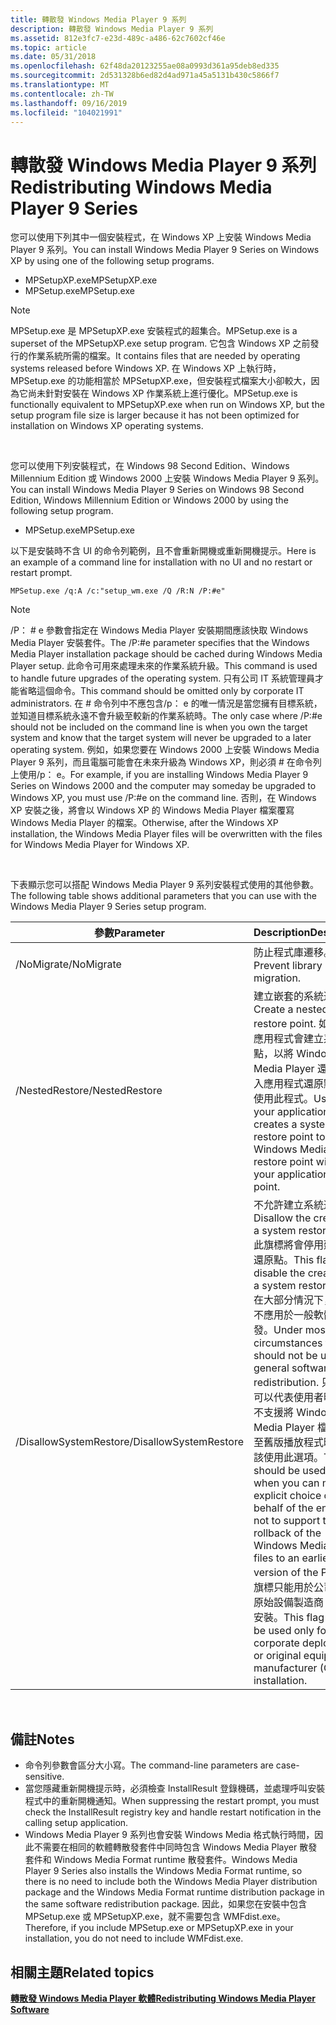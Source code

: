 ```yaml
---
title: 轉散發 Windows Media Player 9 系列
description: 轉散發 Windows Media Player 9 系列
ms.assetid: 812e3fc7-e23d-489c-a486-62c7602cf46e
ms.topic: article
ms.date: 05/31/2018
ms.openlocfilehash: 62f48da20123255ae08a0993d361a95deb8ed335
ms.sourcegitcommit: 2d531328b6ed82d4ad971a45a5131b430c5866f7
ms.translationtype: MT
ms.contentlocale: zh-TW
ms.lasthandoff: 09/16/2019
ms.locfileid: "104021991"
---
```

# <a name="redistributing-windows-media-player-9-series"></a><span data-ttu-id="11800-103">轉散發 Windows Media Player 9 系列</span><span class="sxs-lookup"><span data-stu-id="11800-103">Redistributing Windows Media Player 9 Series</span></span>

<span data-ttu-id="11800-104">您可以使用下列其中一個安裝程式，在 Windows XP 上安裝 Windows Media Player 9 系列。</span><span class="sxs-lookup"><span data-stu-id="11800-104">You can install Windows Media Player 9 Series on Windows XP by using one of the following setup programs.</span></span>

-   <span data-ttu-id="11800-105">MPSetupXP.exe</span><span class="sxs-lookup"><span data-stu-id="11800-105">MPSetupXP.exe</span></span>
-   <span data-ttu-id="11800-106">MPSetup.exe</span><span class="sxs-lookup"><span data-stu-id="11800-106">MPSetup.exe</span></span>

> [!Note]  
> <span data-ttu-id="11800-107">MPSetup.exe 是 MPSetupXP.exe 安裝程式的超集合。</span><span class="sxs-lookup"><span data-stu-id="11800-107">MPSetup.exe is a superset of the MPSetupXP.exe setup program.</span></span> <span data-ttu-id="11800-108">它包含 Windows XP 之前發行的作業系統所需的檔案。</span><span class="sxs-lookup"><span data-stu-id="11800-108">It contains files that are needed by operating systems released before Windows XP.</span></span> <span data-ttu-id="11800-109">在 Windows XP 上執行時，MPSetup.exe 的功能相當於 MPSetupXP.exe，但安裝程式檔案大小卻較大，因為它尚未針對安裝在 Windows XP 作業系統上進行優化。</span><span class="sxs-lookup"><span data-stu-id="11800-109">MPSetup.exe is functionally equivalent to MPSetupXP.exe when run on Windows XP, but the setup program file size is larger because it has not been optimized for installation on Windows XP operating systems.</span></span>

 

<span data-ttu-id="11800-110">您可以使用下列安裝程式，在 Windows 98 Second Edition、Windows Millennium Edition 或 Windows 2000 上安裝 Windows Media Player 9 系列。</span><span class="sxs-lookup"><span data-stu-id="11800-110">You can install Windows Media Player 9 Series on Windows 98 Second Edition, Windows Millennium Edition or Windows 2000 by using the following setup program.</span></span>

-   <span data-ttu-id="11800-111">MPSetup.exe</span><span class="sxs-lookup"><span data-stu-id="11800-111">MPSetup.exe</span></span>

<span data-ttu-id="11800-112">以下是安裝時不含 UI 的命令列範例，且不會重新開機或重新開機提示。</span><span class="sxs-lookup"><span data-stu-id="11800-112">Here is an example of a command line for installation with no UI and no restart or restart prompt.</span></span>


```
MPSetup.exe /q:A /c:"setup_wm.exe /Q /R:N /P:#e"
```



> [!Note]  
> <span data-ttu-id="11800-113">/P： \# e 參數會指定在 Windows Media Player 安裝期間應該快取 Windows Media Player 安裝套件。</span><span class="sxs-lookup"><span data-stu-id="11800-113">The /P:\#e parameter specifies that the Windows Media Player installation package should be cached during Windows Media Player setup.</span></span> <span data-ttu-id="11800-114">此命令可用來處理未來的作業系統升級。</span><span class="sxs-lookup"><span data-stu-id="11800-114">This command is used to handle future upgrades of the operating system.</span></span> <span data-ttu-id="11800-115">只有公司 IT 系統管理員才能省略這個命令。</span><span class="sxs-lookup"><span data-stu-id="11800-115">This command should be omitted only by corporate IT administrators.</span></span> <span data-ttu-id="11800-116">在 \# 命令列中不應包含/p： e 的唯一情況是當您擁有目標系統，並知道目標系統永遠不會升級至較新的作業系統時。</span><span class="sxs-lookup"><span data-stu-id="11800-116">The only case where /P:\#e should not be included on the command line is when you own the target system and know that the target system will never be upgraded to a later operating system.</span></span> <span data-ttu-id="11800-117">例如，如果您要在 Windows 2000 上安裝 Windows Media Player 9 系列，而且電腦可能會在未來升級為 Windows XP，則必須 \# 在命令列上使用/p： e。</span><span class="sxs-lookup"><span data-stu-id="11800-117">For example, if you are installing Windows Media Player 9 Series on Windows 2000 and the computer may someday be upgraded to Windows XP, you must use /P:\#e on the command line.</span></span> <span data-ttu-id="11800-118">否則，在 Windows XP 安裝之後，將會以 Windows XP 的 Windows Media Player 檔案覆寫 Windows Media Player 的檔案。</span><span class="sxs-lookup"><span data-stu-id="11800-118">Otherwise, after the Windows XP installation, the Windows Media Player files will be overwritten with the files for Windows Media Player for Windows XP.</span></span>

 

<span data-ttu-id="11800-119">下表顯示您可以搭配 Windows Media Player 9 系列安裝程式使用的其他參數。</span><span class="sxs-lookup"><span data-stu-id="11800-119">The following table shows additional parameters that you can use with the Windows Media Player 9 Series setup program.</span></span>



| <span data-ttu-id="11800-120">參數</span><span class="sxs-lookup"><span data-stu-id="11800-120">Parameter</span></span>              | <span data-ttu-id="11800-121">Description</span><span class="sxs-lookup"><span data-stu-id="11800-121">Description</span></span>                                                                                                                                                                                                                                                                                                                                                                                                                                                                                                         |
|------------------------|---------------------------------------------------------------------------------------------------------------------------------------------------------------------------------------------------------------------------------------------------------------------------------------------------------------------------------------------------------------------------------------------------------------------------------------------------------------------------------------------------------------------|
| <span data-ttu-id="11800-122">/NoMigrate</span><span class="sxs-lookup"><span data-stu-id="11800-122">/NoMigrate</span></span>             | <span data-ttu-id="11800-123">防止程式庫遷移。</span><span class="sxs-lookup"><span data-stu-id="11800-123">Prevent library migration.</span></span>                                                                                                                                                                                                                                                                                                                                                                                                                                                                                          |
| <span data-ttu-id="11800-124">/NestedRestore</span><span class="sxs-lookup"><span data-stu-id="11800-124">/NestedRestore</span></span>         | <span data-ttu-id="11800-125">建立嵌套的系統還原點。</span><span class="sxs-lookup"><span data-stu-id="11800-125">Create a nested system restore point.</span></span> <span data-ttu-id="11800-126">如果您的應用程式會建立系統還原點，以將 Windows Media Player 還原點嵌入應用程式還原點內，請使用此程式。</span><span class="sxs-lookup"><span data-stu-id="11800-126">Use this if your application creates a system restore point to nest the Windows Media Player restore point within your application restore point.</span></span>                                                                                                                                                                                                                                                                                                                             |
| <span data-ttu-id="11800-127">/DisallowSystemRestore</span><span class="sxs-lookup"><span data-stu-id="11800-127">/DisallowSystemRestore</span></span> | <span data-ttu-id="11800-128">不允許建立系統還原點。</span><span class="sxs-lookup"><span data-stu-id="11800-128">Disallow the creation of a system restore point.</span></span> <span data-ttu-id="11800-129">此旗標將會停用建立系統還原點。</span><span class="sxs-lookup"><span data-stu-id="11800-129">This flag will disable the creation of a system restore point.</span></span> <span data-ttu-id="11800-130">在大部分情況下，此旗標不應用於一般軟體轉散發。</span><span class="sxs-lookup"><span data-stu-id="11800-130">Under most circumstances this flag should not be used for general software redistribution.</span></span> <span data-ttu-id="11800-131">只有當您可以代表使用者明確選擇不支援將 Windows Media Player 檔案復原至舊版播放程式時，才應該使用此選項。</span><span class="sxs-lookup"><span data-stu-id="11800-131">This should be used only when you can make an explicit choice on behalf of the end user not to support the rollback of the Windows Media Player files to an earlier version of the Player.</span></span> <span data-ttu-id="11800-132">此旗標只能用於公司部署或原始設備製造商 (OEM) 安裝。</span><span class="sxs-lookup"><span data-stu-id="11800-132">This flag should be used only for corporate deployment or original equipment manufacturer (OEM) installation.</span></span> |



 

## <a name="notes"></a><span data-ttu-id="11800-133">備註</span><span class="sxs-lookup"><span data-stu-id="11800-133">Notes</span></span>

-   <span data-ttu-id="11800-134">命令列參數會區分大小寫。</span><span class="sxs-lookup"><span data-stu-id="11800-134">The command-line parameters are case-sensitive.</span></span>
-   <span data-ttu-id="11800-135">當您隱藏重新開機提示時，必須檢查 InstallResult 登錄機碼，並處理呼叫安裝程式中的重新開機通知。</span><span class="sxs-lookup"><span data-stu-id="11800-135">When suppressing the restart prompt, you must check the InstallResult registry key and handle restart notification in the calling setup application.</span></span>
-   <span data-ttu-id="11800-136">Windows Media Player 9 系列也會安裝 Windows Media 格式執行時間，因此不需要在相同的軟體轉散發套件中同時包含 Windows Media Player 散發套件和 Windows Media Format runtime 散發套件。</span><span class="sxs-lookup"><span data-stu-id="11800-136">Windows Media Player 9 Series also installs the Windows Media Format runtime, so there is no need to include both the Windows Media Player distribution package and the Windows Media Format runtime distribution package in the same software redistribution package.</span></span> <span data-ttu-id="11800-137">因此，如果您在安裝中包含 MPSetup.exe 或 MPSetupXP.exe，就不需要包含 WMFdist.exe。</span><span class="sxs-lookup"><span data-stu-id="11800-137">Therefore, if you include MPSetup.exe or MPSetupXP.exe in your installation, you do not need to include WMFdist.exe.</span></span>

## <a name="related-topics"></a><span data-ttu-id="11800-138">相關主題</span><span class="sxs-lookup"><span data-stu-id="11800-138">Related topics</span></span>

<dl> <dt>

[<span data-ttu-id="11800-139">**轉散發 Windows Media Player 軟體**</span><span class="sxs-lookup"><span data-stu-id="11800-139">**Redistributing Windows Media Player Software**</span></span>](redistributing-windows-media-player-software.md)
</dt> </dl>

 

 




